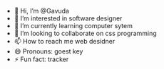 - 👋 Hi, I’m @Gavuda
- 👀 I’m interested in software designer
- 🌱 I’m currently learning computer sytem 
- 💞️ I’m looking to collaborate on css programming
- 📫 How to reach me web desidner
- 😄 Pronouns: goest key
- ⚡ Fun fact: tracker

<!---
Gavuda/Gavuda is a ✨ special ✨ repository because its `README.md` (this file) appears on your GitHub profile.
You can click the Preview link to take a look at your changes.
--->
